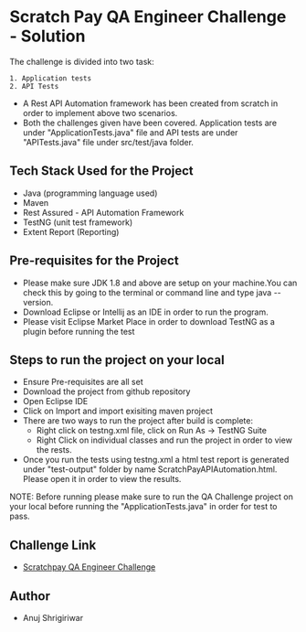 
# Scratch Pay QA Engineer Challenge - Solution

The challenge is divided into two task:
 
    1. Application tests
    2. API Tests 

 - A Rest API Automation framework has been created from scratch in order to implement above two scenarios.
 - Both the challenges given have been covered. Application tests are under "ApplicationTests.java" file and API tests are under "APITests.java" file under src/test/java folder.

## Tech Stack Used for the Project 

 - Java (programming language used)
 - Maven
 - Rest Assured - API Automation Framework
 - TestNG (unit test framework)
 - Extent Report (Reporting)

 
## Pre-requisites for the Project 

 - Please make sure JDK 1.8 and above are setup on your machine.You can check this by going to the terminal 
   or command line and type java --version. 
 - Download Eclipse or Intellij as an IDE in order to run the      program.
 - Please visit Eclipse Market Place in order to download TestNG as a plugin before running the test

 
## Steps to run the project on your local 

 - Ensure Pre-requisites are all set 
 - Download the project from github repository
 - Open Eclipse IDE 
 - Click on Import and import exisiting maven project 
 - There are two ways to run the project after build is complete: 
    - Right click on testng.xml file, click on Run As -> TestNG Suite
    - Right Click on individual classes and run the project in order to view the rests. 
 - Once you run the tests using testng.xml a html test report is generated under "test-output" folder by name ScratchPayAPIAutomation.html. Please open it in order to view the results.

NOTE: Before running please make sure to run the QA Challenge project on your local before running the "ApplicationTests.java" in order for test to pass. 

 
## Challenge Link
 
 - [Scratchpay QA Engineer Challenge](https://gitlab.scratchpay.com/-/snippets/39)
 
## Author

- Anuj Shrigiriwar


